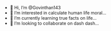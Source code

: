 - 👋 Hi, I’m @Govinthan143
- 👀 I’m interested in calculate human life moral...
- 🌱 I’m currently learning true facts on life...
- 💞️ I’m looking to collaborate on dash dash...


<!---
Govinthan143/Govinthan143 is a ✨ special ✨ repository because its `README.md` (this file) appears on your GitHub profile.
You can click the Preview link to take a look at your changes.
--->
